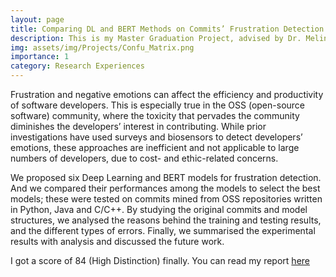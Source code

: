 ```yaml
---
layout: page
title: Comparing DL and BERT Methods on Commits’ Frustration Detection
description: This is my Master Graduation Project, advised by Dr. Melina Vidoni
img: assets/img/Projects/Confu_Matrix.png
importance: 1
category: Research Experiences
---
```


Frustration and negative emotions can affect the efficiency and productivity of software developers. This is especially true in the OSS (open-source software) community, where the toxicity that pervades the community diminishes the developers’ interest in
contributing. While prior investigations have used surveys and biosensors to detect developers’ emotions, these approaches are inefficient and not applicable to large numbers of developers, due to cost- and ethic-related concerns. 

We proposed six Deep Learning and BERT models for frustration detection. And we compared their performances among the models to select the best models; these were tested on commits mined from OSS repositories written in Python, Java and C/C++. By studying the original commits and model structures, we analysed the reasons behind the training and testing results, and the different types of errors. Finally, we summarised the experimental results with analysis and discussed the future work.

I got a score of 84 (High Distinction) finally. You can read my report [here](https://drive.google.com/file/d/1Qi_HMFji602KSxk0rhJqvtjI-ql42jR7/view?usp=sharing)


<!-- - Review & Perspective
  - Acc. Chem. Res., 2020, 53, 2, 447-458. [[HTML]](https://pubs.acs.org/doi/abs/10.1021/acs.accounts.9b00531) [[PDF]](https://zishengz.github.io/assets/pdf/papers/2020accounts.pdf)
  - Chem. Sci., 2022, 13, 27, 8003-8016. [[HTML]](https://doi.org/10.1039/D2SC01367C) [[PDF]](https://zishengz.github.io/assets/pdf/papers/2022chemsci.pdf)
- Thermal Catalysis
  - J. Phys. Chem. Lett. 2018, 10, 1, 20–25. [[HTML]](https://pubs.acs.org/doi/abs/10.1021/acs.jpclett.8b03373) [[PDF]](https://zishengz.github.io/assets/pdf/papers/2018jpcl.pdf)
  - Angew. Chem., Int. Ed., 2020, 59, 38, 16527–16535. [[HTML]](https://onlinelibrary.wiley.com/doi/abs/10.1002/anie.202003695) [[PDF]](https://zishengz.github.io/assets/pdf/papers/2020acie.pdf)
  - ACS Catal., 2023, 13, 2, 1533–1544. [[HTML]](https://pubs.acs.org/doi/abs/10.1021/acscatal.2c05634) [[PDF]](https://zishengz.github.io/assets/pdf/papers/2023acscatal.pdf)
- Electrocatalysis
  - ACS Catal., 2020, 10, 23, 13867-13877. [[HTML]](https://pubs.acs.org/doi/abs/10.1021/acscatal.0c03410) [[PDF]](https://zishengz.github.io/assets/pdf/papers/2020acscatal.pdf)
  - ChemCatChem, 2022, 14, 15, e202200345. [[HTML]](https://doi.org/10.1002/cctc.202200345) [[PDF]](https://zishengz.github.io/assets/pdf/papers/2022chemcatchem.pdf)
  - J. Am. Chem. Soc., 2022, 144, 42, 19284–19293. [[HTML]](https://pubs.acs.org/doi/10.1021/jacs.2c06188) [[PDF]](https://zishengz.github.io/assets/pdf/papers/2022jacs.pdf)
  - ACS Catal. 2022, 12, 23, 14517–14526. [[HTML]](https://pubs.acs.org/doi/abs/10.1021/acscatal.2c04643) [[PDF]](https://zishengz.github.io/assets/pdf/papers/2022acscatal_3.pdf)
  - Preprint on size-dependent HER reactivity of Pt clusters. [[ChemRxiv]](http://doi.org/10.26434/chemrxiv-2022-ssh9n) -->
